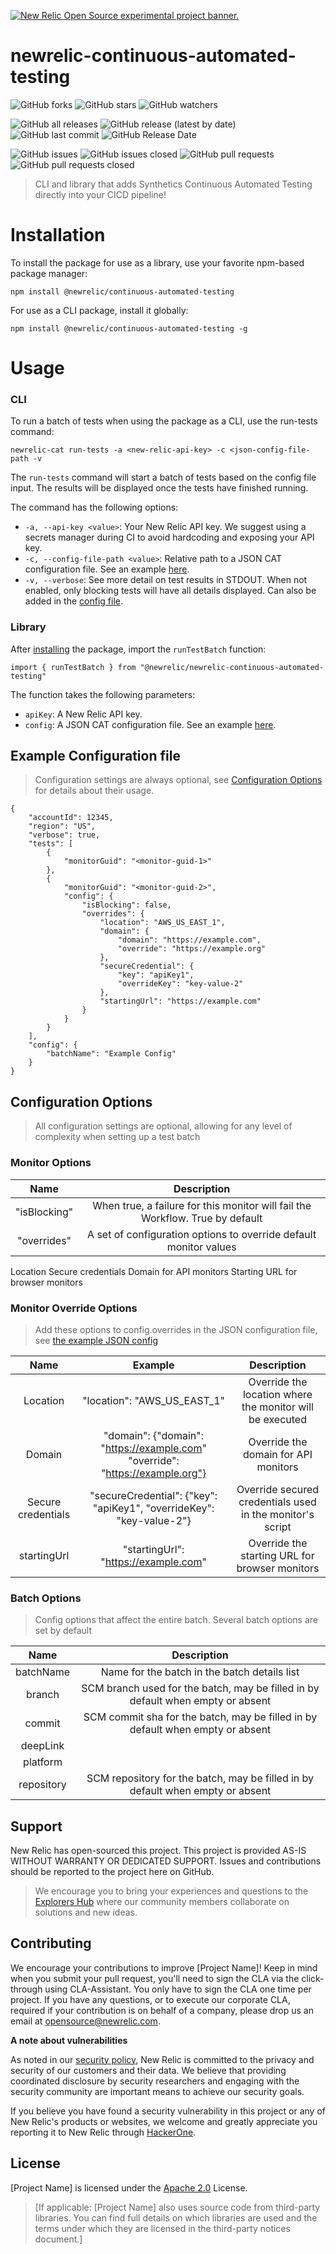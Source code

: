 <a href="https://opensource.newrelic.com/oss-category/#new-relic-experimental"><picture><source media="(prefers-color-scheme: dark)" srcset="https://github.com/newrelic/opensource-website/raw/main/src/images/categories/dark/Experimental.png"><source media="(prefers-color-scheme: light)" srcset="https://github.com/newrelic/opensource-website/raw/main/src/images/categories/Experimental.png"><img alt="New Relic Open Source experimental project banner." src="https://github.com/newrelic/opensource-website/raw/main/src/images/categories/Experimental.png"></picture></a>

# newrelic-continuous-automated-testing
![GitHub forks](https://img.shields.io/github/forks/newrelic-experimental/newrelic-continuous-automated-testing?style=social)
![GitHub stars](https://img.shields.io/github/stars/newrelic-experimental/newrelic-continuous-automated-testing?style=social)
![GitHub watchers](https://img.shields.io/github/watchers/newrelic-experimental/newrelic-continuous-automated-testing?style=social)

![GitHub all releases](https://img.shields.io/github/downloads/newrelic-experimental/newrelic-continuous-automated-testing/total)
![GitHub release (latest by date)](https://img.shields.io/github/v/release/newrelic-experimental/newrelic-continuous-automated-testing)
![GitHub last commit](https://img.shields.io/github/last-commit/newrelic-experimental/newrelic-continuous-automated-testing)
![GitHub Release Date](https://img.shields.io/github/release-date/newrelic-experimental/newrelic-continuous-automated-testing)


![GitHub issues](https://img.shields.io/github/issues/newrelic-experimental/newrelic-continuous-automated-testing)
![GitHub issues closed](https://img.shields.io/github/issues-closed/newrelic-experimental/newrelic-continuous-automated-testing)
![GitHub pull requests](https://img.shields.io/github/issues-pr/newrelic-experimental/newrelic-continuous-automated-testing)
![GitHub pull requests closed](https://img.shields.io/github/issues-pr-closed/newrelic-experimental/newrelic-continuous-automated-testing)


>CLI and library that adds Synthetics Continuous Automated Testing directly into your CICD pipeline!

# Installation
To install the package for use as a library, use your favorite npm-based package manager:

`npm install @newrelic/continuous-automated-testing`

For use as a CLI package, install it globally:

`npm install @newrelic/continuous-automated-testing -g`

# Usage
### CLI

To run a batch of tests when using the package as a CLI, use the run-tests command:

```newrelic-cat run-tests -a <new-relic-api-key> -c <json-config-file-path -v```

The ```run-tests``` command will start a batch of tests based on the config file input.  The results will be displayed once the tests have finished running.

The command has the following options:
 - ```-a, --api-key <value>```: Your New Relic API key.  We suggest using a secrets manager during CI to avoid hardcoding and exposing your API key.
 - ```-c, --config-file-path <value>```: Relative path to a JSON CAT configuration file.  See an example [here](#example-configuration-file).
 - ```-v, --verbose```: See more detail on test results in STDOUT.  When not enabled, only blocking tests will have all details displayed. Can also be added in the [config file](#example-configuration-file).

 ### Library

 After [installing](#installation) the package, import the ```runTestBatch``` function:

 ```import { runTestBatch } from "@newrelic/newrelic-continuous-automated-testing"```

 The function takes the following parameters:

 - ```apiKey```: A New Relic API key.
 - ```config```: A JSON CAT configuration file.  See an example [here](#example-configuration-file).


## Example Configuration file
>Configuration settings are always optional, see [Configuration Options](#configuration-options) for details about their usage.

```
{
    "accountId": 12345,
    "region": "US",
    "verbose": true,
    "tests": [
        {
            "monitorGuid": "<monitor-guid-1>"
        },
        {
            "monitorGuid": "<monitor-guid-2>",
            "config": {
                "isBlocking": false,
                "overrides": {
                    "location": "AWS_US_EAST_1",
                    "domain": {
                        "domain": "https://example.com",
                        "override": "https://example.org"
                    },
                    "secureCredential": {
                        "key": "apiKey1",
                        "overrideKey": "key-value-2"
                    },
                    "startingUrl": "https://example.com"
                }
            }
        }
    ],
    "config": {
        "batchName": "Example Config"
    }
}
```

## Configuration Options
> All configuration settings are optional, allowing for any level of complexity when setting up a test batch

### Monitor Options
|Name | Description |
|:-:|:-:|
|"isBlocking"|When true, a failure for this monitor will fail the Workflow.  True by default|
|"overrides"|A set of configuration options to override default monitor values|


Location
Secure credentials
Domain for API monitors
Starting URL for browser monitors
### Monitor Override Options
> Add these options to config.overrides in the JSON configuration file, see [the example JSON config](#example-configuration-file)

|Name |Example| Description |
|:-:|:-:|:-:|
|Location|"location": "AWS_US_EAST_1"|Override the location where the monitor will be executed|
|Domain|"domain": {"domain": "https://example.com" "override": "https://example.org"}|Override the domain for API monitors|
|Secure credentials|"secureCredential": {"key": "apiKey1", "overrideKey": "key-value-2"}|Override secured credentials used in the monitor's script|
|startingUrl|"startingUrl": "https://example.com"|Override the starting URL for browser monitors|


### Batch Options
>Config options that affect the entire batch.  Several batch options are set by default

|Name | Description |
|:-:|:-:|
|batchName|Name for the batch in the batch details list|
|branch|SCM branch used for the batch, may be filled in by default when empty or absent|
|commit|SCM commit sha for the batch, may be filled in by default when empty or absent|
|deepLink||
|platform||
|repository|SCM repository for the batch, may be filled in by default when empty or absent|

## Support

New Relic has open-sourced this project. This project is provided AS-IS WITHOUT WARRANTY OR DEDICATED SUPPORT. Issues and contributions should be reported to the project here on GitHub.

>We encourage you to bring your experiences and questions to the [Explorers Hub](https://discuss.newrelic.com) where our community members collaborate on solutions and new ideas.


## Contributing

We encourage your contributions to improve [Project Name]! Keep in mind when you submit your pull request, you'll need to sign the CLA via the click-through using CLA-Assistant. You only have to sign the CLA one time per project. If you have any questions, or to execute our corporate CLA, required if your contribution is on behalf of a company, please drop us an email at opensource@newrelic.com.

**A note about vulnerabilities**

As noted in our [security policy](../../security/policy), New Relic is committed to the privacy and security of our customers and their data. We believe that providing coordinated disclosure by security researchers and engaging with the security community are important means to achieve our security goals.

If you believe you have found a security vulnerability in this project or any of New Relic's products or websites, we welcome and greatly appreciate you reporting it to New Relic through [HackerOne](https://hackerone.com/newrelic).

## License

[Project Name] is licensed under the [Apache 2.0](http://apache.org/licenses/LICENSE-2.0.txt) License.

>[If applicable: [Project Name] also uses source code from third-party libraries. You can find full details on which libraries are used and the terms under which they are licensed in the third-party notices document.]